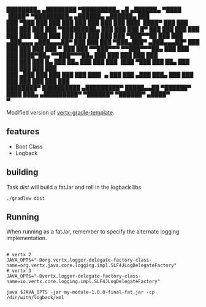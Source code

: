 ████████▄     ▄████████ ▀█████████▄   ▄█        ▄██████▄  ▀████    ▐████▀      ▀█████████▄   ▄██████▄   ▄██████▄      ███     
███   ▀███   ███    ███   ███    ███ ███       ███    ███   ███▌   ████▀         ███    ███ ███    ███ ███    ███ ▀█████████▄ 
███    ███   ███    █▀    ███    ███ ███       ███    ███    ███  ▐███           ███    ███ ███    ███ ███    ███    ▀███▀▀██ 
███    ███  ▄███▄▄▄      ▄███▄▄▄██▀  ███       ███    ███    ▀███▄███▀          ▄███▄▄▄██▀  ███    ███ ███    ███     ███   ▀ 
███    ███ ▀▀███▀▀▀     ▀▀███▀▀▀██▄  ███       ███    ███    ████▀██▄          ▀▀███▀▀▀██▄  ███    ███ ███    ███     ███     
███    ███   ███    █▄    ███    ██▄ ███       ███    ███   ▐███  ▀███           ███    ██▄ ███    ███ ███    ███     ███     
███   ▄███   ███    ███   ███    ███ ███▌    ▄ ███    ███  ▄███     ███▄         ███    ███ ███    ███ ███    ███     ███     
████████▀    ██████████ ▄█████████▀  █████▄▄██  ▀██████▀  ████       ███▄      ▄█████████▀   ▀██████▀   ▀██████▀     ▄████▀   
                                     ▀                                                                                        

Modified version of [vertx-gradle-template](https://github.com/vert-x/vertx-gradle-template). 

## features

* Boot Class
* Logback

## building

Task *dist* will build a fatJar and roll in the logback libs.

```
./gradlew dist

```

## Running

When running as a fatJar, remember to specify the alternate logging implementation.


```

# vertx 2
JAVA_OPTS="-Dorg.vertx.logger-delegate-factory-class-name=org.vertx.java.core.logging.impl.SLF4JLogDelegateFactory"
# vertx 3
JAVA_OPTS="-Dvertx.logger-delegate-factory-class-name=io.vertx.core.logging.impl.SLF4JLogDelegateFactory"

java $JAVA_OPTS -jar my-module-1.0.0-final-fat.jar -cp /dir/with/logback/xml

```


